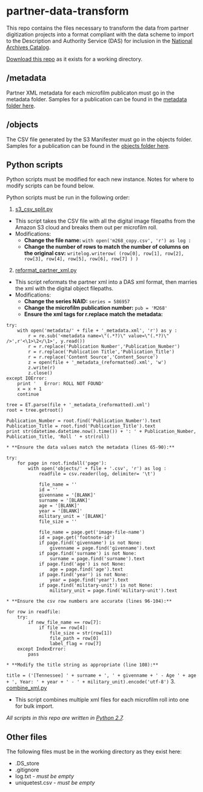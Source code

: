 # partner-data-transform
This repo contains the files necessary to transform the data from partner digitization projects into a format compliant with the data scheme to import to the Description and Authority Service (DAS) for inclusion in the [National Archives Catalog](https://catalog.archives.gov).

[Download this repo](https://github.com/usnationalarchives/partner-data-transform/archive/master.zip) as it exists for a working directory.

## /metadata
Partner XML metadata for each microfilm publicaton must go in the metadata folder. Samples for a publication can be found in the [metadata folder here](https://github.com/usnationalarchives/partner-data-transform/tree/master/metadata).

## /objects
The CSV file generated by the S3 Manifester must go in the objects folder. Samples for a publication can be found in the [objects folder here](https://github.com/usnationalarchives/partner-data-transform/tree/master/objects).

## Python scripts
Python scripts must be modified for each new instance. Notes for where to modify scripts can be found below.

Python scripts must be run in the following order:

1. [s3_csv_split.py](https://github.com/usnationalarchives/partner-data-transform/blob/master/s3_csv_split.py)
  * This script takes the CSV file with all the digital image filepaths from the Amazon S3 cloud and breaks them out per microfilm roll.
  * Modifications: 
    * **Change the file name:** 
`with open('m268_copy.csv', 'r') as log :`
    *  **Change the number of rows to match the number of columns on the original csv:** 
`writelog.writerow( (row[0], row[1], row[2], row[3], row[4], row[5], row[6], row[7] ) )`
2. [reformat_partner_xml.py](https://github.com/usnationalarchives/partner-data-transform/blob/master/reformat_partner_xml.py)
  * This script reformats the partner xml into a DAS xml format, then marries the xml with the digital object filepaths.
  * Modifications:
    * **Change the series NAID:**
`series = 586957`
    * **Change the microfilm publication number:**
`pub = 'M268'`
    * **Ensure the xml tags for r.replace match the metadata:**
```
try:
	with open('metadata/' + file + '_metadata.xml', 'r') as y :
		r = re.sub('<metadata name=\"(.*?)\" value=\"(.*?)\" />',r'<\1>\2</\1>', y.read())
		r = r.replace('Publication Number','Publication_Number')
		r = r.replace('Publication Title','Publication_Title')
		r = r.replace('Content Source','Content_Source')
		z = open(file + '_metadata_(reformatted).xml', 'w')
		z.write(r)
		z.close()
except IOError:
	print '   Error: ROLL NOT FOUND'
	x = x + 1
	continue
	
tree = ET.parse(file + '_metadata_(reformatted).xml')
root = tree.getroot()

Publication_Number = root.find('Publication_Number').text
Publication_Title = root.find('Publication_Title').text
print str(datetime.datetime.now().time()) + ': ' + Publication_Number, Publication_Title, 'Roll ' + str(roll)
```
    * **Ensure the data values match the metadata (lines 65-90):**
```
try:
	for page in root.findall('page'):
		with open('objects/' + file + '.csv', 'r') as log :
			readfile = csv.reader(log, delimiter= '\t')
	
			file_name = ''
			id = ''
			givenname = '[BLANK]'
			surname = '[BLANK]'
			age = '[BLANK]'
			year = '[BLANK]'
			military_unit = '[BLANK]'
			file_size = ''

			file_name = page.get('image-file-name')
			id = page.get('footnote-id')
			if page.find('givenname') is not None:
				givenname = page.find('givenname').text
			if page.find('surname') is not None:
				surname = page.find('surname').text
			if page.find('age') is not None:
				age = page.find('age').text
			if page.find('year') is not None:
				year = page.find('year').text
			if page.find('military-unit') is not None:
				military_unit = page.find('military-unit').text
```
    * **Ensure the csv row numbers are accurate (lines 96-104):**
```
for row in readfile:
	try:
		if new_file_name == row[7]:
			if file == row[4]:
				file_size = str(row[1])
				file_path = row[0]
				label_flag = row[7]
	except IndexError:
		pass
```
    * **Modify the title string as appropriate (line 108):**
`title = ('[Tennessee] ' + surname + ', ' + givenname + ' - Age ' + age + ', Year: ' + year + ' - ' + military_unit).encode('utf-8')`
3. [combine_xml.py](https://github.com/usnationalarchives/partner-data-transform/blob/master/combine_xml.py)
  * This script combines multiple xml files for each microfilm roll into one for bulk import.

*All scripts in this repo are written in [Python 2.7](https://www.python.org/download/releases/2.7/).*

## Other files
The following files must be in the working directory as they exist here:
* .DS_store
* .gitignore
* log.txt - *must be empty*
* uniquetest.csv - *must be empty*
